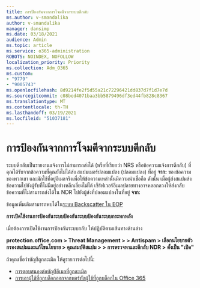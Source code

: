 ```yaml
---
title: การป้องกันจากการโจมตีจากระบบตีกลับ
ms.author: v-smandalika
author: v-smandalika
manager: dansimp
ms.date: 03/18/2021
audience: Admin
ms.topic: article
ms.service: o365-administration
ROBOTS: NOINDEX, NOFOLLOW
localization_priority: Priority
ms.collection: Adm_O365
ms.custom:
- "9779"
- "9005743"
ms.openlocfilehash: 8d9214fe2f5d55a21c72296421dd837d7f1d7e7d
ms.sourcegitcommit: c08bed4071baa3bb5879496df3ed44fb828c8367
ms.translationtype: MT
ms.contentlocale: th-TH
ms.lasthandoff: 03/19/2021
ms.locfileid: "51037181"
---
```

# <a name="protection-from-backscatter-attack"></a>การป้องกันจากการโจมตีจากระบบตีกลับ

ระบบตีกลับเป็นรายงานแจ้งการไม่สามารถส่งได้ (หรือที่เรียกว่า NRS หรือข้อความแจ้งการตีกลับ) ที่คุณได้รับจากข้อความที่คุณยังไม่ได้ส่ง สแปมเมอร์ปลอมแปลง (ปลอมแปลง) ที่อยู่ **จาก:** ของข้อความของพวกเขา และมักใช้ที่อยู่อีเมลจริงเพื่อให้ข้อความเหล่านั้นมีความน่าเชื่อถือ ดังนั้น เมื่อผู้ส่งสแปมส่งข้อความไปยังผู้รับที่ไม่มีอยู่อย่างหลีกเลี่ยงไม่ได้ เซิร์ฟเวอร์อีเมลปลายทางอาจหลอกลวงให้ส่งกลับข้อความที่ไม่สามารถส่งได้ใน NDR ไปยังผู้ส่งที่ปลอมแปลงในที่อยู่ **จาก:**

ข้อมูลเพิ่มเติมสามารถพบได้ใน[ระบบ Backscatter ใน EOP](https://docs.microsoft.com/microsoft-365/security/office-365-security/backscatter-messages-and-eop)

**การเปิดใช้งานการป้องกันระบบป้องกันระบบป้องกันระบบกระทกหลัง**

เมื่อต้องการเปิดใช้งานการป้องกันระบบกลับ ให้ปฏิบัติตามเส้นทางด้านล่าง

**protection.office.com > Threat Management > > Antispam > เลือกนโยบายตัวกรองสแปมและแก้ไขนโยบาย > คุณสมบัติสแปม > > การตรวจหาและตีกลับ NDR > ตั้งเป็น "เปิด"**

ถ้าคุณเชื่อว่าบัญชีถูกละเมิด ให้ดูรายการต่อไปนี้:

- [การตอบสนองต่อบัญชีอีเมลที่ถูกละเมิด](https://docs.microsoft.com/microsoft-365/security/office-365-security/responding-to-a-compromised-email-account)
- [การเอาผู้ใช้ที่ถูกบล็อกออกจากพอร์ทัลผู้ใช้ที่ถูกบล็อกใน Office 365](https://docs.microsoft.com/microsoft-365/security/office-365-security/removing-user-from-restricted-users-portal-after-spam)



